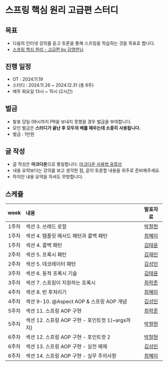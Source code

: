 # 스프링 핵심 원리 고급편 스터디

## 목표
- 다음의 인터넷 강의를 듣고 토론을 통해 스프링을 학습하는 것을 목표로 합니다.
- [스프링 핵심 원리 - 고급편 by 김영한님](https://www.inflearn.com/course/%EC%8A%A4%ED%94%84%EB%A7%81-%ED%95%B5%EC%8B%AC-%EC%9B%90%EB%A6%AC-%EA%B3%A0%EA%B8%89%ED%8E%B8)


## 진행 일정
- OT : 2024.11.19
- 스터디 : 2024.11.26 ~ 2024.12.31 (총 6주)
- 매주 화요일 13시 ~ 15시 (2시간)

## 벌금
- 발표 당일 09시까지 PR을 보내지 못했을 경우 벌금을 부여합니다.
- 모인 벌금은 **스터디가 끝난 후 모두의 배를 채우는데 소중히 사용됩니다.**
- 벌금 : 1만원


## 글 작성
- 글 작성은 **마크다운**으로 통일합니다. [마크다운 사용법 유튜브](https://youtu.be/kMEb_BzyUqk?si=SrwWKo3ENA9V8DSn)
- 내용 요약보다는 강의를 보고 생각한 점, 같이 토론할 내용을 위주로 준비해주세요.
- 하지만 내용 요약을 하셔도 무방합니다.


## 스케쥴
|week| 내용                                | 발표자료
:---: |:----------------------------------| :---:
1주차 | 섹션 3. 쓰레드 로컬                      | [박철현](https://github.com/rockjoon/spring-advanced-study/blob/main/cheorhyeon/%5B%EB%B0%95%EC%B2%A0%ED%98%84%5D%20%EC%84%B9%EC%85%98%203.%20%EC%93%B0%EB%A0%88%EB%93%9C%20%EB%A1%9C%EC%BB%AC.md)
1주차 | 섹션 4. 템플릿 메서드 패턴과 콜백 패턴           | [최혜미](https://github.com/rockjoon/spring-advanced-study/blob/main/hym/%5B%EC%B5%9C%ED%98%9C%EB%AF%B8%5D%20%EC%84%B9%EC%85%98%204.%20%ED%85%9C%ED%94%8C%EB%A6%BF%20%EB%A9%94%EC%86%8C%EB%93%9C%20%ED%8C%A8%ED%84%B4.md)
1주차 | 섹션 4. 콜백 패턴                       | [김태윤](https://github.com/rockjoon/spring-advanced-study/blob/main/kimtaeyoon/%EC%84%B9%EC%85%98%204.%20%EC%BD%9C%EB%B0%B1%20%ED%8C%A8%ED%84%B4.MD)
2주차 | 섹션 5. 프록시 패턴                      | [김재민](https://github.com/rockjoon/spring-advanced-study/blob/main/KimJaeMin/%5B%EA%B9%80%EC%9E%AC%EB%AF%BC%5D%20%EC%84%B9%EC%85%98%205.%20%ED%94%84%EB%A1%9D%EC%8B%9C%20%ED%8C%A8%ED%84%B4.md)
2주차 | 섹션 5. 데코레이터 패턴                    | [김성민](https://github.com/rockjoon/spring-advanced-study/blob/main/kimseongmin/%5B%08%EA%B9%80%EC%84%B1%EB%AF%BC%5D%20%EC%84%B9%EC%85%98%205.%20%EB%8D%B0%EC%BD%94%EB%A0%88%EC%9D%B4%ED%84%B0%20%ED%8C%A8%ED%84%B4.md)
3주차 | 섹션 6. 동적 프록시 기술                   | [김태윤](https://github.com/rockjoon/spring-advanced-study/blob/main/kimtaeyoon/%EC%84%B9%EC%85%98%206.%20%EB%8F%99%EC%A0%81%20%ED%94%84%EB%A1%9D%EC%8B%9C%20%EA%B8%B0%EC%88%A0.MD)
3주차 | 섹션 7. 스프링이 지원하는 프록시               | [최락준](https://github.com/rockjoon/spring-advanced-study/blob/main/rockjoon/%EC%84%B9%EC%85%987/%EC%84%B9%EC%85%987-%EC%8A%A4%ED%94%84%EB%A7%81%EC%9D%B4%20%EC%A7%80%EC%9B%90%ED%95%98%EB%8A%94%20%ED%94%84%EB%A1%9D%EC%8B%9C.MD)
4주차 | 섹션 8. 빈 후처리기                      | [최혜미]()
4주차 | 섹션 9-10. @Aspect AOP & 스프링 AOP 개념 | [김성민]()
5주차 | 섹션 11. 스프링 AOP 구현                 | [최락준]()
5주차 | 섹션 12. 스프링 AOP 구현 - 포인트컷 1(~args까지)        | [박철현]()
6주차 | 섹션 12. 스프링 AOP 구현 - 포인트컷 2        | [박철현]()
6주차 | 섹션 13. 스프링 AOP 구현 - 실전 예제         | [김성민]()
6주차 | 섹션 14. 스프링 AOP 구현 - 실무 주의사항       | [최혜미]()
